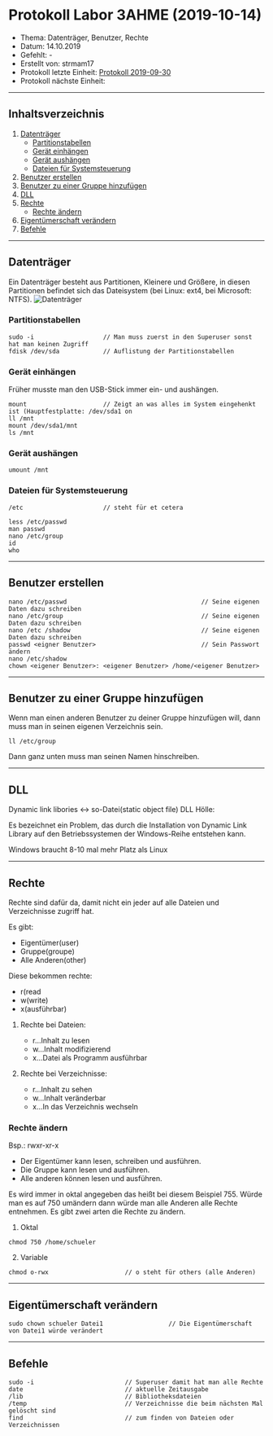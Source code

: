  # Protokoll Labor 3AHME (2019-10-14)

* Thema: Datenträger, Benutzer, Rechte
* Datum: 14.10.2019
* Gefehlt: -
* Erstellt von: strmam17
* Protokoll letzte Einheit: [Protokoll 2019-09-30](https://github.com/HTLMechatronics/m17-3ahme-la1-sx/blob/strmam17/strmam17/protokolle/protokoll_2019-09-30_strmam17.md)
* Protokoll nächste Einheit:
--------------------------------------------------------------------------------------------------------------------------------------
## Inhaltsverzeichnis
1. [Datenträger](#datenträger)
    * [Partitionstabellen](#partitionstabellen)
    * [Gerät einhängen](#gerät-einhängen)
    * [Gerät aushängen](#gerät-aushängen)
    * [Dateien für Systemsteuerung](#dateien-für-systemsteuerung)
2. [Benutzer erstellen](#benutzer-erstellen)
3. [Benutzer zu einer Gruppe hinzufügen](#benutzer-zu-einer-gruppe-hinzufügen)
4. [DLL](#dll)
5. [Rechte](#rechte) 
    * [Rechte ändern](#rechte-ändern)
6. [Eigentümerschaft verändern](#eigentümerschaft-verändern)
7. [Befehle](befehle)
-------------------------------------------------------------------------------------------------------------------------------------
## Datenträger
Ein Datenträger besteht aus Partitionen, Kleinere und Größere, in diesen Partitionen befindet sich das Dateisystem (bei Linux: ext4,
bei Microsoft: NTFS).
![Datenträger](https://github.com/HTLMechatronics/m17-3ahme-la1-sx/blob/strmam17/template/Datentr%C3%A4ger.png)
### Partitionstabellen
```
sudo -i                   // Man muss zuerst in den Superuser sonst hat man keinen Zugriff
fdisk /dev/sda            // Auflistung der Partitionstabellen
```
### Gerät einhängen
Früher musste man den USB-Stick immer ein- und aushängen.
```
mount                     // Zeigt an was alles im System eingehenkt ist (Hauptfestplatte: /dev/sda1 on
ll /mnt 
mount /dev/sda1/mnt
ls /mnt
```
### Gerät aushängen
```
umount /mnt
```
### Dateien für Systemsteuerung
```
/etc                      // steht für et cetera

less /etc/passwd
man passwd
nano /etc/group
id
who
```
--------------------------------------------------------------------------------------------------------------------------------
## Benutzer erstellen
```
nano /etc/passwd                                     // Seine eigenen Daten dazu schreiben
nano /etc/group                                      // Seine eigenen Daten dazu schreiben
nano /etc /shadow                                    // Seine eigenen Daten dazu schreiben
passwd <eigner Benutzer>                             // Sein Passwort ändern
nano /etc/shadow
chown <eigener Benutzer>: <eigener Benutzer> /home/<eigener Benutzer> 
```
------------------------------------------------------------------------------------------------------------------------------
## Benutzer zu einer Gruppe hinzufügen
Wenn man einen anderen Benutzer zu deiner Gruppe hinzufügen will, dann muss man in seinen eigenen Verzeichnis sein.
```
ll /etc/group 
```
Dann ganz unten muss man seinen Namen hinschreiben.

-----------------------------------------------------------------------------------------------------------------------------
## DLL
  Dynamic link libories <-> so-Datei(static object file)
  DLL Hölle:
  
  Es bezeichnet ein Problem, das durch die Installation von Dynamic Link Library auf 
  den Betriebssystemen der Windows-Reihe entstehen kann.
  
  Windows braucht 8-10 mal mehr Platz als Linux
  
-------------------------------------------------------------------------------------------------------------------------------
## Rechte
Rechte sind dafür da, damit nicht ein jeder auf alle Dateien und Verzeichnisse zugriff hat.

Es gibt: 
  * Eigentümer(user)                      
  * Gruppe(groupe)                       
  * Alle Anderen(other)
 
Diese bekommen rechte:
  * r(read
  * w(write)
  * x(ausführbar)
     
   1. Rechte bei Dateien: 
      * r...Inhalt zu lesen
      * w...Inhalt modifizierend
      * x...Datei als Programm ausführbar
      
   2. Rechte bei Verzeichnisse: 
       * r...Inhalt zu sehen
       * w...Inhalt veränderbar
       * x...In das Verzeichnis wechseln
       
 ### Rechte ändern
 Bsp.: rwxr-xr-x
 * Der Eigentümer kann lesen, schreiben und ausführen.
 * Die Gruppe kann lesen und ausführen.
 * Alle anderen können lesen und ausführen.

Es wird immer in oktal angegeben das heißt bei diesem Beispiel 755. Würde man es auf 750 umändern dann würde man alle Anderen 
alle Rechte entnehmen. Es gibt zwei arten die Rechte zu ändern.
1. Oktal
```
chmod 750 /home/schueler
```
2. Variable
```
chmod o-rwx                     // o steht für others (alle Anderen)
```
------------------------------------------------------------------------------------------------------------------------------
## Eigentümerschaft verändern
```
sudo chown schueler Datei1                  // Die Eigentümerschaft von Datei1 würde verändert
```
------------------------------------------------------------------------------------------------------------------------------
## Befehle
```
sudo -i                         // Superuser damit hat man alle Rechte
date                            // aktuelle Zeitausgabe
/lib                            // Bibliotheksdateien
/temp                           // Verzeichnisse die beim nächsten Mal gelöscht sind
find                            // zum finden von Dateien oder Verzeichnissen 
```

